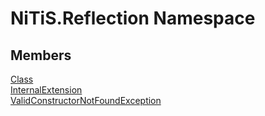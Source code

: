 # NiTiS.Reflection Namespace

## Members
[Class](https://nitis-dev.github.io/NiTiSLibsWiki/NiTiS/Reflection/Class)  
[InternalExtension](https://nitis-dev.github.io/NiTiSLibsWiki/NiTiS/Reflection/InternalExtension)  
[ValidConstructorNotFoundException](https://nitis-dev.github.io/NiTiSLibsWiki/NiTiS/Reflection/ValidConstructorNotFoundException)  


